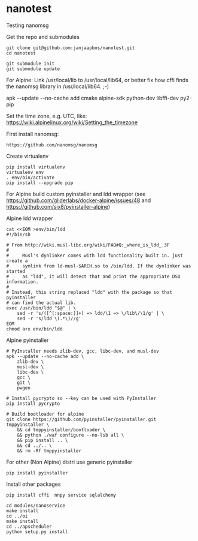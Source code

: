 # nanotest
Testing nanomsg

Get the repo and submodules
```
git clone git@github.com:janjaapbos/nanotest.git
cd nanotest

git submodule init
git submodule update
```

For Alpine:
Link /usr/local/lib to /usr/local/lib64, or better fix how cffi finds the nanomsg library in /usr/local/lib64. ;-)

apk --update --no-cache add cmake alpine-sdk python-dev libffi-dev py2-pip

Set the time zone, e.g. UTC, like:
https://wiki.alpinelinux.org/wiki/Setting_the_timezone

First install nanomsg:
```
https://github.com/nanomsg/nanomsg
```

Create virtualenv
```
pip install virtualenv
virtualenv env
. env/bin/activate
pip install --upgrade pip
```

For Alpine build custom pyinstaller and ldd wrapper
(see https://github.com/gliderlabs/docker-alpine/issues/48 and
https://github.com/six8/pyinstaller-alpine)

Alpine ldd wrapper
```
cat <<EOM >env/bin/ldd
#!/bin/sh

# From http://wiki.musl-libc.org/wiki/FAQ#Q:_where_is_ldd_.3F
#
#     Musl's dynlinker comes with ldd functionality built in. just create a
#     symlink from ld-musl-$ARCH.so to /bin/ldd. If the dynlinker was started
#     as "ldd", it will detect that and print the appropriate DSO information.
#
# Instead, this string replaced "ldd" with the package so that pyinstaller
# can find the actual lib.
exec /usr/bin/ldd "$@" | \
    sed -r 's/([^[:space:]]+) => ldd/\1 => \/lib\/\1/g' | \
    sed -r 's/ldd \(.*\)//g'
EOM
chmod a+x env/bin/ldd
```

Alpine pyinstaller
```
# PyInstaller needs zlib-dev, gcc, libc-dev, and musl-dev
apk --update --no-cache add \
    zlib-dev \
    musl-dev \
    libc-dev \
    gcc \
    git \
    pwgen

# Install pycrypto so --key can be used with PyInstaller
pip install pycrypto

# Build bootloader for alpine
git clone https://github.com/pyinstaller/pyinstaller.git tmppyinstaller \
    && cd tmppyinstaller/bootloader \
    && python ./waf configure --no-lsb all \
    && pip install .. \
    && cd ../.. \
    && rm -Rf tmppyinstaller
```

For other (Non Alpine) distri use generic pyinstaller
```
pip install pyinstaller
```

Install other packages
```
pip install cffi  nnpy service sqlalchemy

cd modules/nanoservice
make install
cd ../oi
make install
cd ../apscheduler
python setup.py install
```
